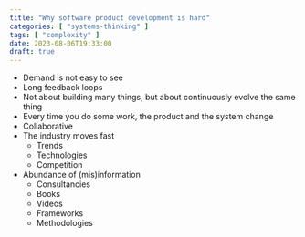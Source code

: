 ```yaml
---
title: "Why software product development is hard"
categories: [ "systems-thinking" ]
tags: [ "complexity" ]
date: 2023-08-06T19:33:00
draft: true
---
```


- Demand is not easy to see
- Long feedback loops
- Not about building many things, but about continuously evolve the same thing
- Every time you do some work, the product and the system change
- Collaborative
- The industry moves fast
    - Trends
    - Technologies
    - Competition
- Abundance of (mis)information
    - Consultancies
    - Books
    - Videos
    - Frameworks
    - Methodologies